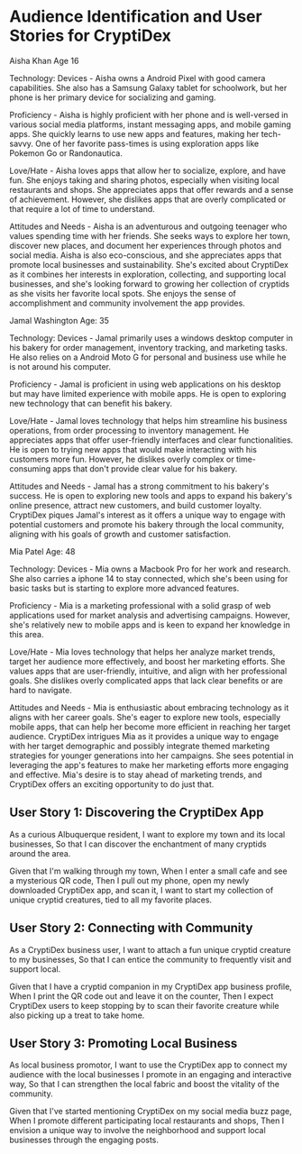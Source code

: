 # Audience Identification and User Stories for CryptiDex

Aisha Khan Age 16

Technology: Devices - Aisha owns a Android Pixel with good camera capabilities. She also has a Samsung Galaxy tablet for schoolwork, but her phone is her primary device for socializing and gaming.

Proficiency - Aisha is highly proficient with her phone and is well-versed in various social media platforms, instant messaging apps, and mobile gaming apps. She quickly learns to use new apps and features, making her tech-savvy. One of her favorite pass-times is using exploration apps like Pokemon Go or Randonautica.

Love/Hate - Aisha loves apps that allow her to socialize, explore, and have fun. She enjoys taking and sharing photos, especially when visiting local restaurants and shops. She appreciates apps that offer rewards and a sense of achievement. However, she dislikes apps that are overly complicated or that require a lot of time to understand.

Attitudes and Needs - Aisha is an adventurous and outgoing teenager who values spending time with her friends. She seeks ways to explore her town, discover new places, and document her experiences through photos and social media. Aisha is also eco-conscious, and she appreciates apps that promote local businesses and sustainability. She's excited about CryptiDex as it combines her interests in exploration, collecting, and supporting local businesses, and she's looking forward to growing her collection of cryptids as she visits her favorite local spots. She enjoys the sense of accomplishment and community involvement the app provides.

Jamal Washington Age: 35

Technology: Devices - Jamal primarily uses a windows desktop computer in his bakery for order management, inventory tracking, and marketing tasks. He also relies on a Android Moto G for personal and business use while he is not around his computer.

Proficiency - Jamal is proficient in using web applications on his desktop but may have limited experience with mobile apps. He is open to exploring new technology that can benefit his bakery.

Love/Hate - Jamal loves technology that helps him streamline his business operations, from order processing to inventory management. He appreciates apps that offer user-friendly interfaces and clear functionalities. He is open to trying new apps that would make interacting with his customers more fun. However, he dislikes overly complex or time-consuming apps that don't provide clear value for his bakery.

Attitudes and Needs - Jamal has a strong commitment to his bakery's success.  He is open to exploring new tools and apps to expand his bakery's online presence, attract new customers, and build customer loyalty. CryptiDex piques Jamal's interest as it offers a unique way to engage with potential customers and promote his bakery through the local community, aligning with his goals of growth and customer satisfaction.

Mia Patel Age: 48

Technology: Devices - Mia owns a Macbook Pro for her work and research. She also carries a iphone 14 to stay connected, which she's been using for basic tasks but is starting to explore more advanced features.

Proficiency - Mia is a marketing professional with a solid grasp of web applications used for market analysis and advertising campaigns. However, she's relatively new to mobile apps and is keen to expand her knowledge in this area.

Love/Hate - Mia loves technology that helps her analyze market trends, target her audience more effectively, and boost her marketing efforts. She values apps that are user-friendly, intuitive, and align with her professional goals. She dislikes overly complicated apps that lack clear benefits or are hard to navigate.

Attitudes and Needs - Mia is enthusiastic about embracing technology as it aligns with her career goals. She's eager to explore new tools, especially mobile apps, that can help her become more efficient in reaching her target audience. CryptiDex intrigues Mia as it provides a unique way to engage with her target demographic and possibly integrate themed marketing strategies for younger generations into her campaigns. She sees potential in leveraging the app's features to make her marketing efforts more engaging and effective. Mia's desire is to stay ahead of marketing trends, and CryptiDex offers an exciting opportunity to do just that.


## User Story 1: Discovering the CryptiDex App
As a curious Albuquerque resident,
I want to explore my town and its local businesses,
So that I can discover the enchantment of many cryptids around the area.

Given that I'm walking through my town,
When I enter a small cafe and see a mysterious QR code,
Then I pull out my phone, open my newly downloaded CryptiDex app, and scan it,
I want to start my collection of unique cryptid creatures, tied to all my favorite places.

## User Story 2: Connecting with Community
As a CryptiDex business user,
I want to attach a fun unique cryptid creature to my businesses,
So that I can entice the community to frequently visit and support local.

Given that I have a cryptid companion in my CryptiDex app business profile,
When I print the QR code out and leave it on the counter,
Then I expect CryptiDex users to keep stopping by to scan their favorite creature while also picking up a treat to take home.

## User Story 3: Promoting Local Business
As local business promotor,
I want to use the CryptiDex app to connect my audience with the local businesses I promote in an engaging and interactive way,
So that I can strengthen the local fabric and boost the vitality of the community.

Given that I've started mentioning CryptiDex on my social media buzz page,
When I promote different participating local restaurants and shops,
Then I envision a unique way to involve the neighborhood and support local businesses through the engaging posts.
